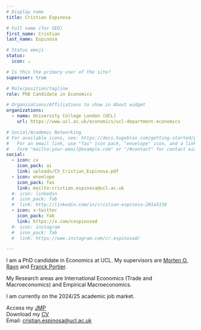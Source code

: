 ```yaml
---
# Display name
title: Cristian Espinosa

# Full name (for SEO)
first_name: Cristian
last_name: Espinosa

# Status emoji
status:
  icon: ☕️

# Is this the primary user of the site?
superuser: true

# Role/position/tagline
role: PhD Candidate in Economics

# Organizations/Affiliations to show in About widget
organizations:
  - name: University College London (UCL)
    url: https://www.ucl.ac.uk/economics/ucl-department-economics

# Social/Academic Networking
# For available icons, see: https://docs.hugoblox.com/getting-started/page-builder/#icons
#   For an email link, use "fas" icon pack, "envelope" icon, and a link in the
#   form "mailto:your-email@example.com" or "/#contact" for contact widget.
social:
  - icon: cv
    icon_pack: ai
    link: uploads/CV_Cristian_Espinosa.pdf
  - icon: envelope
    icon_pack: fas
    link: mailto:cristian.espinosa@ucl.ac.uk
  #- icon: linkedin
  #  icon_pack: fab
  #  link: http://linkedin.com/in/cristian-espinosa-201a5158
  - icon: x-twitter
    icon_pack: fab
    link: https://x.com/cespinosad
  #- icon: instagram
  #  icon_pack: fab
  #  link: https://www.instagram.com/cr.espinosad/

---
```


I am a PhD candidate in Economics at UCL. My supervisors are [Morten O. Ravn](https://sites.google.com/view/mortenoravn/home) and [Franck Portier](https://fportier.wordpress.com).

My Research areas are International Economics (Trade and Macroeconomics) and Empirical Macroeconomics.

I am currently on the 2024/25 academic job market.

Access my [JMP](uploads/JMP_Cristian_Espinosa.pdf) \
Download my [CV](uploads/CV_Cristian_Espinosa.pdf)                                                                                                                                                                  
Email: [cristian.espinosa@ucl.ac.uk](mailto:cristian.espinosa@ucl.ac.uk)
